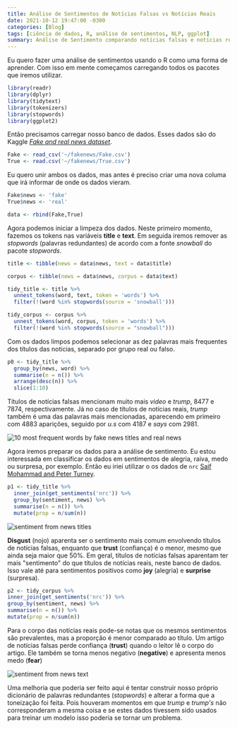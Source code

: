 ```yaml
---
title: Análise de Sentimentos de Notícias Falsas vs Notícias Reais
date: 2021-10-12 19:47:00 -0300
categories: [Blog]
tags: [ciência de dados, R, análise de sentimentos, NLP, ggplot]
summary: Análise de Sentimento comparando notícias falsas e notícias reais
---
```


Eu quero fazer uma análise de sentimentos usando o R como uma forma de aprender. Com isso em mente começamos carregando todos os pacotes que iremos utilizar.

```r
library(readr)
library(dplyr)
library(tidytext)
library(tokenizers)
library(stopwords)
library(ggplot2)
```

Então precisamos carregar nosso banco de dados. Esses dados são do  Kaggle [_Fake and real news dataset_](https://www.kaggle.com/clmentbisaillon/fake-and-real-news-dataset).

```r
Fake <- read_csv('~/fakenews/Fake.csv')
True <- read.csv('~/fakenews/True.csv')
```

Eu quero unir ambos os dados, mas antes é preciso criar uma nova columa que irá informar de onde os dados vieram.

```r
Fake$news <- 'fake'
True$news <- 'real'

data <- rbind(Fake,True)
```

Agora podemos iniciar a limpeza dos dados. Neste primeiro momento, fazemos os tokens nas variáveis **title** e **text**. Em seguida iremos remover as _stopwords_ (palavras redundantes) de acordo com a fonte _snowball_ do pacote _stopwords_.

```r
title <- tibble(news = data$news, text = data$title)

corpus <- tibble(news = data$news, corpus = data$text)

tidy_title <- title %>%
  unnest_tokens(word, text, token = 'words') %>%
  filter(!(word %in% stopwords(source = 'snowball')))

tidy_corpus <- corpus %>%
  unnest_tokens(word, corpus, token = 'words') %>%
  filter(!(word %in% stopwords(source = "snowball")))
```

Com os dados limpos podemos selecionar as dez palavras mais frequentes dos títulos das noticias, separado por grupo real ou falso.

```r
p0 <- tidy_title %>%
  group_by(news, word) %>%
  summarise(n = n()) %>%
  arrange(desc(n)) %>%
  slice(1:10)
```

Títulos de notícias falsas mencionam muito mais _video_ e _trump_, 8477 e 7874, respectivamente. Já no caso de títulos de notícias reais, _trump_ também é uma das palavras mais mencionadas, aparecendo em primeiro com 4883 aparições, seguido por _u.s_ com 4187 e _says_ com 2981.

![10 most frequent words by fake news titles and real news](https://ik.imagekit.io/devmedeiros/10_popular_titles_H0dG3ljPN.png?updatedAt=1634083210303 "Top 10 words by fake news and real news")

Agora iremos preparar os dados para a análise de sentimento. Eu estou interessada em classificar os dados em sentimentos de alegria, raiva, medo ou surpresa, por exemplo. Então eu iriei utilizar o os dados de `nrc` [Saif Mohammad and Peter Turney](http://saifmohammad.com/WebPages/NRC-Emotion-Lexicon.htm).

```r
p1 <- tidy_title %>%
  inner_join(get_sentiments('nrc')) %>%
  group_by(sentiment, news) %>%
  summarise(n = n()) %>%
  mutate(prop = n/sum(n))
```

![sentiment from news titles](https://ik.imagekit.io/devmedeiros/title_sentiment_lkDe-y_p97.png?updatedAt=1634083978487 "Sentiment from news titles")

**Disgust** (nojo) aparenta ser o sentimento mais comum envolvendo títulos de notícias falsas, enquanto que **trust** (confiança) é o menor, mesmo que ainda seja maior que 50%. Em geral, títulos de notícias falsas aparentam ter mais "sentimento" do que títulos de notícias reais, neste banco de dados. Isso vale até para sentimentos positivos como **joy** (alegria) e **surprise** (surpresa).

```r
p2 <- tidy_corpus %>%
inner_join(get_sentiments('nrc')) %>%
group_by(sentiment, news) %>%
summarise(n = n()) %>%
mutate(prop = n/sum(n))
```

Para o corpo das notícias reais pode-se notas que os mesmos sentimentos são prevalentes, mas a proporção é menor comparado ao título. Um artigo de notícias falsas perde confiança (**trust**) quando o leitor lê o corpo do artigo. Ele também se torna menos negativo (**negative**) e apresenta menos medo (**fear**)

![sentiment from news text](https://ik.imagekit.io/devmedeiros/corpus_sentiment_302EKlTtO.png?updatedAt=1634083978312 "Sentiment from news corpus text")

Uma melhoria que poderia ser feito aqui é tentar construir nosso próprio dicionário de palavras redundantes (_stopwords_) e alterar a forma que a toneização foi feita. Pois houveram momentos em que _trump_ e _trump's_ não corresponderam a mesma coisa e se estes dados tivessem sido usados para treinar um modelo isso poderia se tornar um problema.
